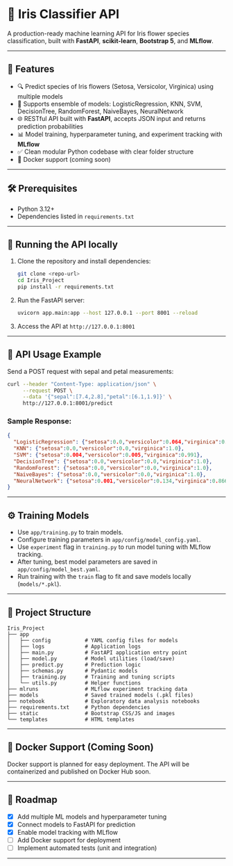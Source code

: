 # 🌸 Iris Classifier API

A production-ready machine learning API for Iris flower species classification, built with **FastAPI**, **scikit-learn**, **Bootstrap 5**, and **MLflow**.

---

## 📌 Features

* 🔍 Predict species of Iris flowers (Setosa, Versicolor, Virginica) using multiple models
* 🧠 Supports ensemble of models: LogisticRegression, KNN, SVM, DecisionTree, RandomForest, NaiveBayes, NeuralNetwork
* 🌐 RESTful API built with **FastAPI**, accepts JSON input and returns prediction probabilities
* 📊 Model training, hyperparameter tuning, and experiment tracking with **MLflow**
* ✅ Clean modular Python codebase with clear folder structure
* 🐳 Docker support (coming soon)

---

## 🛠️ Prerequisites

* Python 3.12+
* Dependencies listed in `requirements.txt`

---

## 🚀 Running the API locally

1. Clone the repository and install dependencies:

   ```bash
   git clone <repo-url>
   cd Iris_Project
   pip install -r requirements.txt
   ```

2. Run the FastAPI server:

   ```bash
   uvicorn app.main:app --host 127.0.0.1 --port 8001 --reload
   ```

3. Access the API at `http://127.0.0.1:8001`

---

## 📡 API Usage Example

Send a POST request with sepal and petal measurements:

```bash
curl --header "Content-Type: application/json" \
     --request POST \
     --data '{"sepal":[7.4,2.8],"petal":[6.1,1.9]}' \
     http://127.0.0.1:8001/predict
```

### Sample Response:

```json
{
  "LogisticRegression": {"setosa":0.0,"versicolor":0.064,"virginica":0.936},
  "KNN": {"setosa":0.0,"versicolor":0.0,"virginica":1.0},
  "SVM": {"setosa":0.004,"versicolor":0.005,"virginica":0.991},
  "DecisionTree": {"setosa":0.0,"versicolor":0.0,"virginica":1.0},
  "RandomForest": {"setosa":0.0,"versicolor":0.0,"virginica":1.0},
  "NaiveBayes": {"setosa":0.0,"versicolor":0.0,"virginica":1.0},
  "NeuralNetwork": {"setosa":0.001,"versicolor":0.134,"virginica":0.866}
}
```

---

## ⚙️ Training Models

* Use `app/training.py` to train models.
* Configure training parameters in `app/config/model_config.yaml`.
* Use `experiment` flag in `training.py` to run model tuning with MLflow tracking.
* After tuning, best model parameters are saved in `app/config/model_best.yaml`.
* Run training with the `train` flag to fit and save models locally (`models/*.pkl`).

---

## 📁 Project Structure

```
Iris_Project
├── app
│   ├── config           # YAML config files for models
│   ├── logs             # Application logs
│   ├── main.py          # FastAPI application entry point
│   ├── model.py         # Model utilities (load/save)
│   ├── predict.py       # Prediction logic
│   ├── schemas.py       # Pydantic models
│   ├── training.py      # Training and tuning scripts
│   └── utils.py         # Helper functions
├── mlruns               # MLflow experiment tracking data
├── models               # Saved trained models (.pkl files)
├── notebook             # Exploratory data analysis notebooks
├── requirements.txt     # Python dependencies
├── static               # Bootstrap CSS/JS and images
└── templates            # HTML templates
```

---

## 🐳 Docker Support (Coming Soon)

Docker support is planned for easy deployment. The API will be containerized and published on Docker Hub soon.

---

## 🚧 Roadmap

* [x] Add multiple ML models and hyperparameter tuning
* [x] Connect models to FastAPI for prediction
* [x] Enable model tracking with MLflow
* [ ] Add Docker support for deployment
* [ ] Implement automated tests (unit and integration)

---